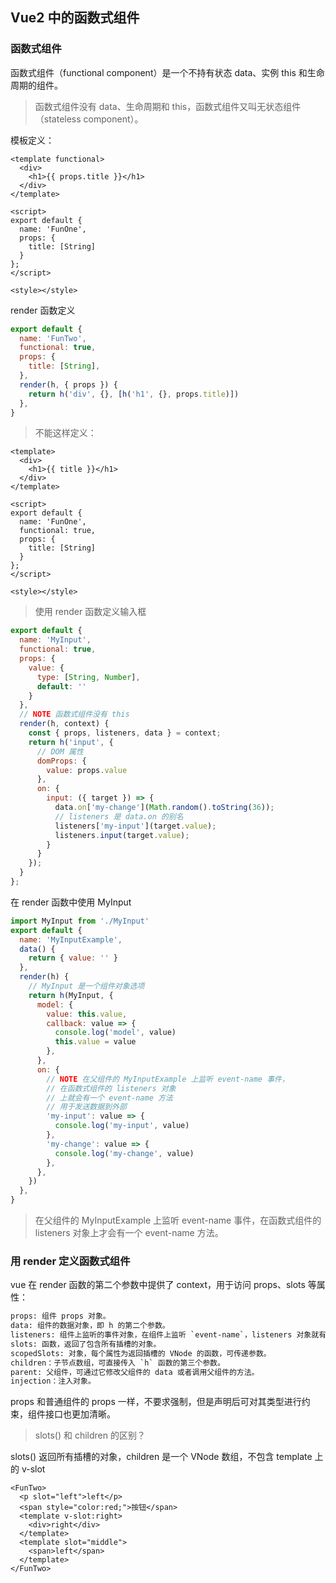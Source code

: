 ## Vue2 中的函数式组件

### 函数式组件

函数式组件（functional component）是一个不持有状态 data、实例 this 和生命周期的组件。

> 函数式组件没有 data、生命周期和 this，函数式组件又叫无状态组件（stateless component）。

模板定义：

```vue
<template functional>
  <div>
    <h1>{{ props.title }}</h1>
  </div>
</template>

<script>
export default {
  name: 'FunOne',
  props: {
    title: [String]
  }
};
</script>

<style></style>
```

render 函数定义

```JavaScript
export default {
  name: 'FunTwo',
  functional: true,
  props: {
    title: [String],
  },
  render(h, { props }) {
    return h('div', {}, [h('h1', {}, props.title)])
  },
}
```

> 不能这样定义：

```vue
<template>
  <div>
    <h1>{{ title }}</h1>
  </div>
</template>

<script>
export default {
  name: 'FunOne',
  functional: true,
  props: {
    title: [String]
  }
};
</script>

<style></style>
```

> 使用 render 函数定义输入框

```JavaScript
export default {
  name: 'MyInput',
  functional: true,
  props: {
    value: {
      type: [String, Number],
      default: ''
    }
  },
  // NOTE 函数式组件没有 this
  render(h, context) {
    const { props, listeners, data } = context;
    return h('input', {
      // DOM 属性
      domProps: {
        value: props.value
      },
      on: {
        input: ({ target }) => {
          data.on['my-change'](Math.random().toString(36));
          // listeners 是 data.on 的别名
          listeners['my-input'](target.value);
          listeners.input(target.value);
        }
      }
    });
  }
};
```

在 render 函数中使用 MyInput

```JavaScript
import MyInput from './MyInput'
export default {
  name: 'MyInputExample',
  data() {
    return { value: '' }
  },
  render(h) {
    // MyInput 是一个组件对象选项
    return h(MyInput, {
      model: {
        value: this.value,
        callback: value => {
          console.log('model', value)
          this.value = value
        },
      },
      on: {
        // NOTE 在父组件的 MyInputExample 上监听 event-name 事件，
        // 在函数式组件的 listeners 对象
        // 上就会有一个 event-name 方法
        // 用于发送数据到外部
        'my-input': value => {
          console.log('my-input', value)
        },
        'my-change': value => {
          console.log('my-change', value)
        },
      },
    })
  },
}
```

> 在父组件的 MyInputExample 上监听 event-name 事件，在函数式组件的 listeners 对象上才会有一个 event-name 方法。

### 用 render 定义函数式组件

vue 在 render 函数的第二个参数中提供了 context，用于访问 props、slots 等属性：

```bash
props: 组件 props 对象。
data: 组件的数据对象，即 h 的第二个参数。
listeners: 组件上监听的事件对象，在组件上监听 `event-name`，listeners 对象就有 `event-name` 属性，值为函数，数据可通过该函数的参数抛到父组件。listeners 是 `data.on` 的别名。
slots: 函数，返回了包含所有插槽的对象。
scopedSlots: 对象，每个属性为返回插槽的 VNode 的函数，可传递参数。
children：子节点数组，可直接传入 `h` 函数的第三个参数。
parent: 父组件，可通过它修改父组件的 data 或者调用父组件的方法。
injection：注入对象。
```

props 和普通组件的 props 一样，不要求强制，但是声明后可对其类型进行约束，组件接口也更加清晰。

> slots() 和 children 的区别？

slots() 返回所有插槽的对象，children 是一个 VNode 数组，不包含 template 上的 v-slot

```vue
<FunTwo>
  <p slot="left">left</p>
  <span style="color:red;">按钮</span>
  <template v-slot:right>
    <div>right</div>
  </template>
  <template slot="middle">
    <span>left</span>
  </template>
</FunTwo>
```
